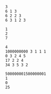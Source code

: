 ```input1
3
6 1 3
6 2 2 3
6 3 1 2 3
```

```output1
1
2
7
```

```input2
4
1000000000 3 1 1 1
0 3 2 4 5
17 2 2 4
34 3 5 3 2
```

```output2
500000001500000001
1
0
25

```

